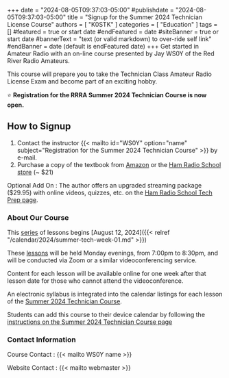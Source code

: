 +++
date = "2024-08-05T09:37:03-05:00"
#publishdate = "2024-08-05T09:37:03-05:00"
title = "Signup for the Summer 2024 Technician License Course"
authors = [ "K0STK" ]
categories = [ "Education" ]
tags = []
#featured = true or start date
#endFeatured = date
#siteBanner = true or start date
#bannerText = "text (or valid markdown) to over-ride self link" 
#endBanner = date (default is endFeatured date) 
+++
Get started in Amateur Radio with an on-line course presented by Jay WS0Y of
the Red River Radio Amateurs.

This course will prepare you to take the Technician Class Amateur Radio
License Exam and become part of an exciting hobby.

:star: **Registration for the RRRA Summer 2024 Technician Course is now
open.**
<!--more-->

## How to Signup

1. Contact the instructor
{{< mailto id="WS0Y" option="name" subject="Registration for the Summer 2024 Technician Course" >}}
by e-mail.
1. Purchase a copy of the textbook from [Amazon][amazon] or the
[Ham Radio School store][hamradioschool] (~ $21)

[amazon]: https://www.amazon.com/School-Technician-License-Course-2022-2026/dp/B0B14M9SGR/
[hamradioschool]: https://hamradioschool.square.site/

Optional Add On
: The author offers an upgraded streaming package ($29.95) with online videos,
quizzes, etc. on the [Ham Radio School Tech Prep page][techprep].

[techprep]: https://www.hamradioschool.com/technician-prep

### About Our Course

This [series][series] of lessons begins [August 12, 2024]({{< relref
"/calendar/2024/summer-tech-week-01.md" >}})

These [lessons][series] will be held Monday evenings, from
7:00pm to 8:30pm, and will be conducted via Zoom or a similar
videoconferencing service.

Content for each lesson will be available online for one week after that
lesson date for those who cannot attend the videoconference.

An electronic syllabus is integrated into the calendar listings for each
lesson of the [Summer 2024 Technician Course][series].

Students can add this course to their device calendar by following the
[instructions on the Summer 2024 Technician Course page][seriesadd]

### Contact Information

Course Contact
: {{< mailto WS0Y name >}}

Website Contact
: {{< mailto webmaster >}}

[series]: /dates/summer-2024-technician
[seriesadd]: /dates/summer-2024-technician#add

